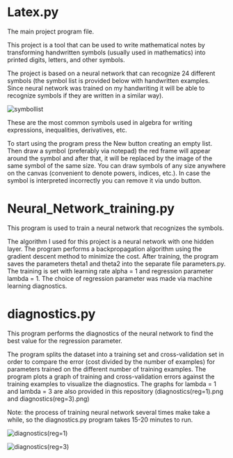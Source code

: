# Latex.py
The main project program file.

This project is a tool that can be used to write mathematical notes by transforming handwritten symbols (usually used in mathematics) into printed digits, letters, and other symbols.

The project is based on a neural network that can recognize 24 different symbols (the symbol list is provided below with handwritten examples. Since neural network was trained on my handwriting it will be able to recognize symbols if they are written in a similar way).

![symbollist](https://user-images.githubusercontent.com/71780377/162866648-e598dfb4-c811-460d-ac9a-16c7629616d6.png)


These are the most common symbols used in algebra for writing expressions, inequalities, derivatives, etc.

To start using the program press the New button creating an empty list. Then draw a symbol (preferably via notepad) the red frame will appear around the symbol and after that, it will be replaced by the image of the same symbol of the same size. You can draw symbols of any size anywhere on the canvas (convenient to denote powers, indices, etc.). In case the symbol is interpreted incorrectly you can remove it via undo button. 


# Neural_Network_training.py
This program is used to train a neural network that recognizes the symbols. 

The algorithm I used for this project is a neural network with one hidden layer. The program performs a backpropagation algorithm using the gradient descent method to minimize the cost. After training, the program saves the parameters theta1 and theta2 into the separate file parameters.py. The training is set with learning rate alpha = 1 and regression parameter lambda = 1. The choice of regression parameter was made via machine learning diagnostics. 

# diagnostics.py
This program performs the diagnostics of the neural network to find the best value for the regression parameter.

The program splits the dataset into a training set and cross-validation set in order to compare the error (cost divided by the number of examples) for parameters trained on the different number of training examples. The program plots a graph of training and cross-validation errors against the training examples to visualize the diagnostics. The graphs for lambda = 1 and lambda = 3 are also provided in this repository (diagnostics(reg=1).png and diagnostics(reg=3).png)

Note: the process of training neural network several times make take a while, so the diagnostics.py program takes 15-20 minutes to run.

![diagnostics(reg=1)](https://user-images.githubusercontent.com/71780377/162867299-cc0612cd-90c0-49df-a11a-457e7cdfcdf9.png)

![diagnostics(reg=3)](https://user-images.githubusercontent.com/71780377/162867325-5bdf5d5c-88dc-41c7-8ffa-73f1144bea98.png)






